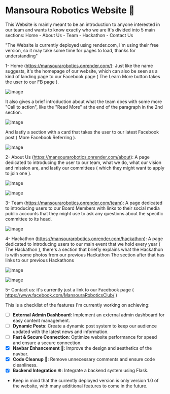 # Mansoura Robotics Website 🤖

This Website is mainly meant to be an introduction to anyone interested in our team and wants to know exactly who we are
It's divided into 5 main sections: Home - About Us - Team - Hackathon - Contact Us

"The Website is currently deployed using render.com, I'm using their free version, so it may take some time for pages to load, thanks for understanding"

1- Home (https://mansourarobotics.onrender.com/): Just like the name suggests, it's the homepage of our website, which can also be seen as a kind of landing page to our Facebook page ( The Learn More button takes the user to our FB page ).

![image](https://github.com/HasanAbdelhady/Mansoura-Robotics-Website/assets/84288512/1edcb0f3-c83d-42dd-884f-89d8f1b4cd95)

It also gives a brief introduction about what the team does with some more "Call to action", like the "Read More" at the end of the paragraph in the 2nd section.

![image](https://github.com/HasanAbdelhady/Mansoura-Robotics-Website/assets/84288512/1c4a4ac9-8832-4ac7-b4eb-a75abe6b6e91)

And lastly a section with a card that takes the user to our latest Facebook post ( More Facebook Referring ).

![image](https://github.com/HasanAbdelhady/Mansoura-Robotics-Website/assets/84288512/0c6c5cac-b6e3-4023-8607-652a516fd8af)


2- About Us (https://mansourarobotics.onrender.com/about): A page dedicated to introducing the user to our team, what we do, what our vision and mission are, and lastly our committees ( which they might want to apply to join one ).

![image](https://github.com/HasanAbdelhady/Mansoura-Robotics-Website/assets/84288512/1954f67e-4424-4d62-93eb-f68f1a5595c8)

![image](https://github.com/HasanAbdelhady/Mansoura-Robotics-Website/assets/84288512/30effbed-53a0-422b-ab5d-7c0c9412b882)

3- Team (https://mansourarobotics.onrender.com/team): A page dedicated to introducing users to our Board Members with links to their social media public accounts that they might use to ask any questions about the specific committee to its head.

![image](https://github.com/HasanAbdelhady/Mansoura-Robotics-Website/assets/84288512/3e0ef871-3f88-4436-969f-7f52a3c84f61)

4- Hackathon (https://mansourarobotics.onrender.com/hackathon): A page dedicated to introducing users to our main event that we hold every year ( The Hackathon ), there's a section that briefly explains what the Hackathon is with some photos from our previous Hackathon
The section after that has links to our previous Hackathons

![image](https://github.com/HasanAbdelhady/Mansoura-Robotics-Website/assets/84288512/c314ce28-7c36-499f-9625-e2217881d347)

![image](https://github.com/HasanAbdelhady/Mansoura-Robotics-Website/assets/84288512/7cf1195b-6b72-4cd8-bd66-87f99b5c627b)

5- Contact us: it's currently just a link to our Facebook page ( https://www.facebook.com/MansouraRoboticsClub/ )

This is a checklist of the features I'm currently working on achieving:

- [ ] **External Admin Dashboard**: Implement an external admin dashboard for easy content management.
- [ ] **Dynamic Posts**: Create a dynamic post system to keep our audience updated with the latest news and information.
- [ ] **Fast & Secure Connection**: Optimize website performance for speed and ensure a secure connection.
- [x] **Navbar Enhancement** 🚀: Improve the design and aesthetics of the navbar.
- [x] **Code Cleanup** 🧹: Remove unnecessary comments and ensure code cleanliness.
- [x] **Backend Integration** ⚙️: Integrate a backend system using Flask.

- Keep in mind that the currently deployed version is only version 1.0 of the website, with many additional features to come in the future.
